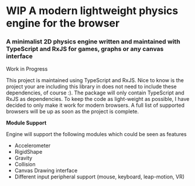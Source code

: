 # WIP A modern lightweight physics engine for the browser
### A minimalist 2D physics engine written and maintained with TypeScript and RxJS for games, graphs or any canvas interface

Work in Progress

This project is maintained using TypeScript and RxJS. 
Nice to know is the project your are including this library in does not need to include these dependencies, of course :).
The package will only contain TypeScript and RxJS as dependencies. To keep the code as light-weight as possible, I have decided to only make it work for modern browsers.
A full list of supported browsers will be up as soon as the project is complete.

**Module Support** 

Engine will support the following modules which could be seen as features

- Accelerometer
- RigidShape
- Gravity
- Collision
- Canvas Drawing interface
- Different input peripheral support (mouse, keyboard, leap-motion, VR)
